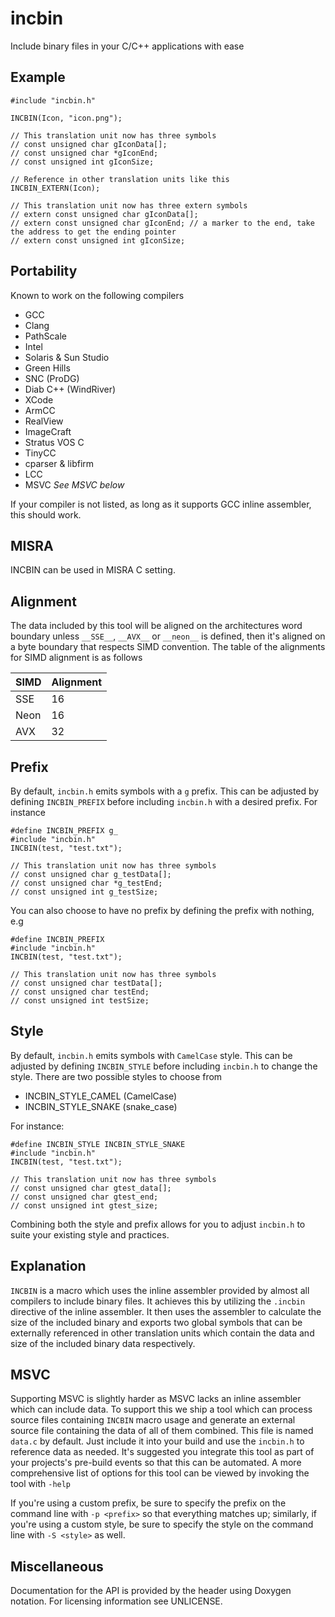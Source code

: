 # incbin

Include binary files in your C/C++ applications with ease

## Example

    #include "incbin.h"

    INCBIN(Icon, "icon.png");

    // This translation unit now has three symbols
    // const unsigned char gIconData[];
    // const unsigned char *gIconEnd;
    // const unsigned int gIconSize;

    // Reference in other translation units like this
    INCBIN_EXTERN(Icon);

    // This translation unit now has three extern symbols
    // extern const unsigned char gIconData[];
    // extern const unsigned char gIconEnd; // a marker to the end, take the address to get the ending pointer
    // extern const unsigned int gIconSize;

## Portability

Known to work on the following compilers

* GCC
* Clang
* PathScale
* Intel
* Solaris & Sun Studio
* Green Hills
* SNC (ProDG)
* Diab C++ (WindRiver)
* XCode
* ArmCC
* RealView
* ImageCraft
* Stratus VOS C
* TinyCC
* cparser & libfirm
* LCC
* MSVC _See MSVC below_

If your compiler is not listed, as long as it supports GCC inline assembler, this
should work.

## MISRA
INCBIN can be used in MISRA C setting.

## Alignment

The data included by this tool will be aligned on the architectures word boundary
unless `__SSE__`, `__AVX__` or `__neon__` is defined, then it's aligned on a byte
boundary that respects SIMD convention. The table of the alignments for SIMD
alignment is as follows

| SIMD | Alignment |
|------|-----------|
| SSE  | 16        |
| Neon | 16        |
| AVX  | 32        |

## Prefix
By default, `incbin.h` emits symbols with a `g` prefix. This can be adjusted by
defining `INCBIN_PREFIX` before including `incbin.h` with a desired prefix. For
instance

    #define INCBIN_PREFIX g_
    #include "incbin.h"
    INCBIN(test, "test.txt");

    // This translation unit now has three symbols
    // const unsigned char g_testData[];
    // const unsigned char *g_testEnd;
    // const unsigned int g_testSize;

You can also choose to have no prefix by defining the prefix with nothing, e.g

    #define INCBIN_PREFIX
    #include "incbin.h"
    INCBIN(test, "test.txt");

    // This translation unit now has three symbols
    // const unsigned char testData[];
    // const unsigned char testEnd;
    // const unsigned int testSize;

## Style
By default, `incbin.h` emits symbols with `CamelCase` style. This can be adjusted
by defining `INCBIN_STYLE` before including `incbin.h` to change the style. There
are two possible styles to choose from

* INCBIN_STYLE_CAMEL (CamelCase)
* INCBIN_STYLE_SNAKE (snake_case)

For instance:

    #define INCBIN_STYLE INCBIN_STYLE_SNAKE
    #include "incbin.h"
    INCBIN(test, "test.txt");

    // This translation unit now has three symbols
    // const unsigned char gtest_data[];
    // const unsigned char gtest_end;
    // const unsigned int gtest_size;

Combining both the style and prefix allows for you to adjust `incbin.h` to suite
your existing style and practices.

## Explanation

`INCBIN` is a macro which uses the inline assembler provided by almost all
compilers to include binary files. It achieves this by utilizing the `.incbin`
directive of the inline assembler. It then uses the assembler to calculate the
size of the included binary and exports two global symbols that can be externally
referenced in other translation units which contain the data and size of the
included binary data respectively.

## MSVC

Supporting MSVC is slightly harder as MSVC lacks an inline assembler which can
include data. To support this we ship a tool which can process source files
containing `INCBIN` macro usage and generate an external source file containing
the data of all of them combined. This file is named `data.c` by default.
Just include it into your build and use the `incbin.h` to reference data as
needed. It's suggested you integrate this tool as part of your projects's
pre-build events so that this can be automated. A more comprehensive list of
options for this tool can be viewed by invoking the tool with `-help`

If you're using a custom prefix, be sure to specify the prefix on the command
line with `-p <prefix>` so that everything matches up; similarly, if you're
using a custom style, be sure to specify the style on the command line with
`-S <style>` as well.

## Miscellaneous

Documentation for the API is provided by the header using Doxygen notation.
For licensing information see UNLICENSE.
